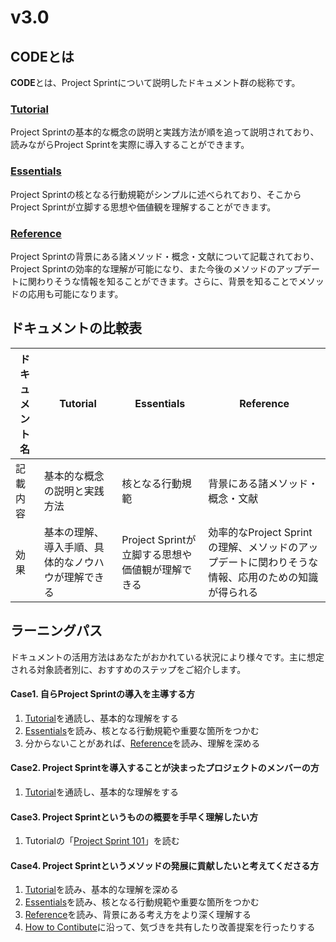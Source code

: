 # v3.0

## **CODEとは**

**CODE**とは、Project Sprintについて説明したドキュメント群の総称です。

### [**Tutorial**](tutorial/)

Project Sprintの基本的な概念の説明と実践方法が順を追って説明されており、読みながらProject Sprintを実際に導入することができます。

### [**Essentials**](../v3.2/essentials.md)

Project Sprintの核となる行動規範がシンプルに述べられており、そこからProject Sprintが立脚する思想や価値観を理解することができます。

### [**Reference**](reference.md)

Project Sprintの背景にある諸メソッド・概念・文献について記載されており、Project Sprintの効率的な理解が可能になり、また今後のメソッドのアップデートに関わりそうな情報を知ることができます。さらに、背景を知ることでメソッドの応用も可能になります。

## **ドキュメントの比較表**

| ドキュメント名 | Tutorial                  | Essentials                      | Reference                                                |
| ------- | ------------------------- | ------------------------------- | -------------------------------------------------------- |
| 記載内容    | 基本的な概念の説明と実践方法            | 核となる行動規範                        | 背景にある諸メソッド・概念・文献                                         |
| 効果      | 基本の理解、導入手順、具体的なノウハウが理解できる | Project Sprintが立脚する思想や価値観が理解できる | 効率的なProject Sprintの理解、メソッドのアップデートに関わりそうな情報、応用のための知識が得られる |

## **ラーニングパス**

ドキュメントの活用方法はあなたがおかれている状況により様々です。主に想定される対象読者別に、おすすめのステップをご紹介します。

#### **Case1. 自らProject Sprintの導入を主導する方**

1. [Tutorial](tutorial/)を通読し、基本的な理解をする
2. [Essentials](../v3.2/essentials.md)を読み、核となる行動規範や重要な箇所をつかむ
3. 分からないことがあれば、[Reference](reference.md)を読み、理解を深める

#### **Case2. Project Sprintを導入することが決まったプロジェクトのメンバーの方**

1. [Tutorial](tutorial/)を通読し、基本的な理解をする

#### **Case3. Project Sprintというものの概要を手早く理解したい方**

1. Tutorialの「[Project Sprint 101](tutorial/section1-1.md)」を読む

#### **Case4. Project Sprintというメソッドの発展に貢献したいと考えてくださる方**

1. [Tutorial](tutorial/)を読み、基本的な理解を深める
2. [Essentials](../v3.2/essentials.md)を読み、核となる行動規範や重要な箇所をつかむ
3. [Reference](reference.md)を読み、背景にある考え方をより深く理解する
4. [How to Contibute](../contributing.md)に沿って、気づきを共有したり改善提案を行ったりする
